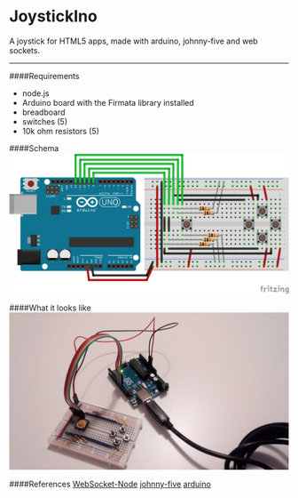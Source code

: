 JoystickIno
=====================
A joystick for HTML5 apps, made with arduino, johnny-five and web sockets.

----------

####Requirements
- node.js
- Arduino board with the Firmata library installed
- breadboard
- switches (5)
- 10k ohm resistors (5)

####Schema
![schema][1]

####What it looks like
![picture][2]

####References
[WebSocket-Node][3]
[johnny-five][4]
[arduino][5]

[1]: https://github.com/arcadeJHS/joystickIno/blob/master/schema/joystickIno.png?raw=true
[2]: https://github.com/arcadeJHS/joystickIno/blob/master/schema/img.jpg?raw=true
[3]: https://github.com/Worlize/WebSocket-Node
[4]: https://github.com/rwaldron/johnny-five
[5]: http://arduino.cc/